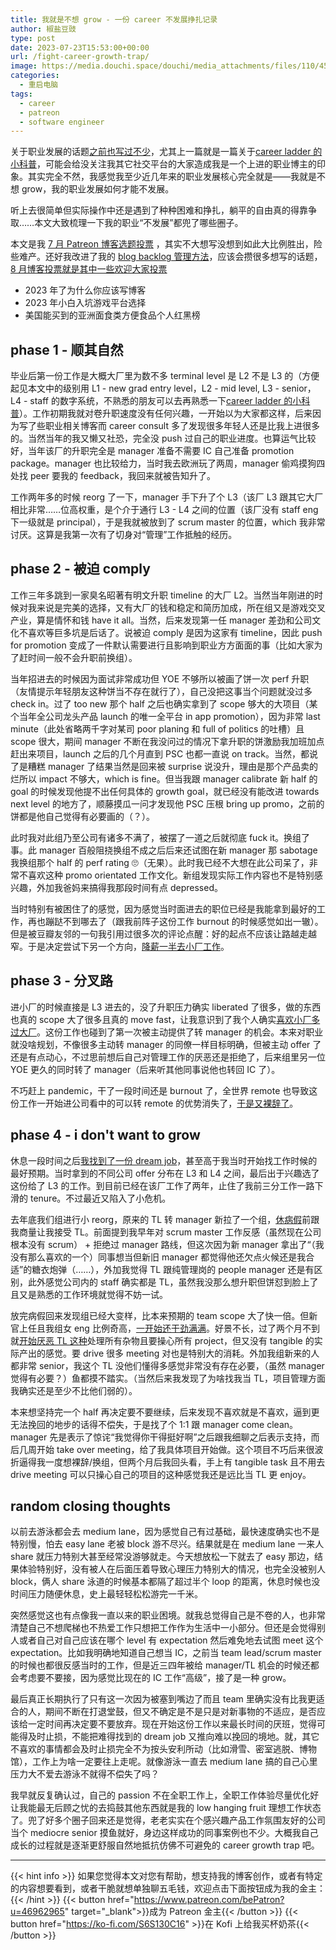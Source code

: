 ```yaml
---
title: 我就是不想 grow - 一份 career 不发展挣扎记录
author: 椒盐豆豉
type: post
date: 2023-07-23T15:53:00+00:00
url: /fight-career-growth-trap/
image: https://media.douchi.space/douchi/media_attachments/files/110/456/325/166/921/401/original/d6e1091840475fff.png
categories:
  - 重启电脑
tags:
  - career
  - patreon
  - software engineer
---
```


关于职业发展的话题[之前也写过不少](../tags/career/)，尤其上一篇就是一篇关于[career ladder 的小科普](../software-engineer-career-ladder/)，可能会给没关注我其它社交平台的大家造成我是一个上进的职业博主的印象。其实完全不然，我感觉我至少近几年来的职业发展核心完全就是——我就是不想 grow，我的职业发展如何才能不发展。

听上去很简单但实际操作中还是遇到了种种困难和挣扎，躺平的自由真的得靠争取……本文大致梳理一下我的职业“不发展”都兜了哪些圈子。

本文是我 [7 月 Patreon 博客选题投票](https://www.patreon.com/posts/2023-qi-yue-bo-84399357) ，其实不大想写没想到如此大比例胜出，险些难产。还好我改进了我的 [blog backlog 管理方法](https://douchi.space/@mtfront/110765841382819956)，应该会攒很多想写的话题，[8 月博客投票就是其中一些欢迎大家投票](https://www.patreon.com/posts/86550989)

- 2023 年了为什么你应该写博客
- 2023 年小白入坑游戏平台选择
- 美国能买到的亚洲面食类方便食品个人红黑榜

<!--more-->
## phase 1 - 顺其自然
毕业后第一份工作是大概大厂里为数不多 terminal level 是 L2 不是 L3 的（方便起见本文中的级别用 L1 - new grad entry level，L2 - mid level, L3 - senior，L4 - staff 的数字系统，不熟悉的朋友可以去再熟悉一下[career ladder 的小科普](../software-engineer-career-ladder/)）。工作初期我就对卷升职速度没有任何兴趣，一开始以为大家都这样，后来因为写了些职业相关博客而 career consult 多了发现很多年轻人还是比我上进很多的。当然当年的我又懒又社恐，完全没 push 过自己的职业进度。也算运气比较好，当年该厂的升职完全是 manager 准备不需要 IC 自己准备 promotion package。manager 也比较给力，当时我去欧洲玩了两周，manager 偷鸡摸狗四处找 peer 要我的 feedback，我回来就被告知升了。

工作两年多的时候 reorg 了一下，manager 手下升了个 L3（该厂 L3 跟其它大厂相比非常……位高权重，是个介于通行 L3 - L4 之间的位置（该厂没有 staff eng 下一级就是 principal），于是我就被放到了 scrum master 的位置，which 我非常讨厌。这算是我第一次有了切身对“管理”工作抵触的经历。

## phase 2 - 被迫 comply
工作三年多跳到一家臭名昭著有明文升职 timeline 的大厂 L2。当然当年刚进的时候对我来说是完美的选择，又有大厂的钱和稳定和简历加成，所在组又是游戏交叉产业，算是情怀和钱 have it all。当然，后来发现第一任 manager 差劲和公司文化不喜欢等巨多坑是后话了。说被迫 comply 是因为这家有 timeline，因此 push for promotion 变成了一件默认需要进行且影响到职业方方面面的事（比如大家为了赶时间一般不会升职前换组）。

当年招进去的时候因为面试非常成功但 YOE 不够所以被画了饼一次 perf 升职（友情提示年轻朋友这种饼当不存在就行了），自己没把这事当个问题就没过多 check in。过了 too new 那个 half 之后也确实拿到了 scope 够大的大项目（某个当年全公司龙头产品 launch 的唯一全平台 in app promotion），因为非常 last minute（此处省略两千字对某司 poor planing 和 full of politics 的吐槽）且 scope 很大，期间 manager 不断在我没问过的情况下拿升职的饼激励我加班加点赶出来项目，launch 之后的几个月直到 PSC 也都一直说 on track。当然，都说了是糟糕 manager 了结果当然是回来被 surprise 说没升，理由是那个产品卖的烂所以 impact 不够大，which is fine。但当我跟 manager calibrate 新 half 的 goal 的时候发现他提不出任何具体的 growth goal，就已经没有能改进 towards next level 的地方了，顺藤摸瓜一问才发现他 PSC 压根 bring up promo，之前的饼都是他自己觉得有必要画的（？）。

此时我对此组乃至公司有诸多不满了，被摆了一道之后就彻底 fuck it。换组了事。此 manager 百般阻挠换组不成之后后来还试图在新 manager 那 sabotage 我换组那个 half 的 perf rating 🙄️（无果）。此时我已经不大想在此公司呆了，非常不喜欢这种 promo orientated 工作文化。新组发现实际工作内容也不是特别感兴趣，外加我爸妈来搞得我那段时间有点 depressed。

当时特别有被困住了的感觉，因为感觉当时面进去的职位已经是我能拿到最好的工作，再也蹦跶不到哪去了（跟我前阵子这份工作 burnout 的时候感觉如出一辙）。但是被豆瓣友邻的一句我引用过很多次的评论点醒：好的起点不应该让路越走越窄。于是决定尝试下另一个方向，[降薪一半去小厂工作](../why-i-quit-facebook-part-2-whats-next/)。

## phase 3 - 分叉路
进小厂的时候直接是 L3 进去的，没了升职压力确实 liberated 了很多，做的东西也真的 scope 大了很多且真的 move fast，让我意识到了我个人确实[喜欢小厂多过大厂](../startup-vs-fang-difference/)。这份工作也碰到了第一次被主动提供了转 manager 的机会。本来对职业就没啥规划，不像很多主动转 manager 的同僚一样目标明确，但被主动 offer 了还是有点动心，不过思前想后自己对管理工作的厌恶还是拒绝了，后来组里另一位 YOE 更久的同时转了 manager（后来听其他同事说他也转回 IC 了）。

不巧赶上 pandemic，干了一段时间还是 burnout 了，全世界 remote 也导致这份工作一开始进公司看中的可以转 remote 的优势消失了，[于是又裸辞了](../i-quit-again-without-offer-or-deadline/)。

## phase 4 - i don't want to grow
休息一段时间之后[我找到了一份 dream job](../http://localhost:1313/public/2022-dream-job/)，甚至高于我当时开始找工作时候的最好预期。当时拿到的不同公司 offer 分布在 L3 和 L4 之间，最后出于兴趣选了这份给了 L3 的工作。到目前已经在该厂工作了两年，止住了我前三分工作一路下滑的 tenure。不过最近又陷入了小危机。

去年底我们组进行小 reorg，原来的 TL 转 manager 新拉了一个组，[休病假](../http://localhost:1313/public/hysterectomy-surgery-review-part-2/)前跟我商量让我接受 TL。前面提到我早年对 scrum master 工作反感（虽然现在公司根本没有 scrum） + 拒绝过 manager 路线，但这次因为新 manager 拿出了“（我没有那么喜欢的一个）同事想当但新旧 manager 都觉得他还欠点火候还是我合适”的糖衣炮弹（……），外加我觉得 TL 跟纯管理岗的 people manager 还是有区别，此外感觉公司内的 staff 确实都是 TL，虽然我没那么想升职但饼怼到脸上了且又是熟悉的工作环境就觉得不妨一试。

放完病假回来发现组已经大变样，比本来预期的 team scope 大了快一倍。但新官上任且我组女 eng 比例奇高，[一开始还干劲满满](https://douchi.space/@mtfront/109794693067309370)。好景不长，过了两个月不到就[开始厌恶 TL 这种](https://douchi.space/@mtfront/110340825693769633)处理所有杂物且要操心所有 project，但又没有 tangible 的实际产出的感觉。要 drive 很多 meeting 对也是特别大的消耗。外加我组新来的人都非常 senior，我这个 TL 没他们懂得多感觉非常没有存在必要，（虽然 manager 觉得有必要？）鱼都摸不踏实。（当然后来我发现了为啥找我当 TL，项目管理方面我确实还是至少不比他们弱的）。

本来想坚持完一个 half 再决定要不要继续，后来发现不喜欢就是不喜欢，逼到更无法挽回的地步的话得不偿失，于是找了个 1:1 跟 manager come clean。manager 先是表示了惊诧“我觉得你干得挺好啊”之后跟我细聊之后表示支持，而后几周开始 take over meeting，给了我具体项目开始做。这个项目不巧后来很波折逼得我一度想裸辞/换组，但两个月后我回头看，手上有 tangible task 且不用去 drive meeting 可以只操心自己的项目的这种感觉我还是远比当 TL 更 enjoy。

## random closing thoughts

以前去游泳都会去 medium lane，因为感觉自己有过基础，最快速度确实也不是特别慢，怕去 easy lane 老被 block 游不尽兴。结果就是在 medium lane 一来人 share 就压力特别大甚至经常没游够就走。今天想放松一下就去了 easy 那边，结果体验特别好，没有被人在后面压着导致心理压力特别大的情况，也完全没被别人 block，俩人 share 泳道的时候基本都隔了超过半个 loop 的距离，休息时候也没时间压力随便休息，史上最轻轻松松游完一千米。

突然感觉这也有点像我一直以来的职业困境。就我总觉得自己是不卷的人，也非常清楚自己不想爬梯也不热爱工作只想把工作作为生活中一小部分。但还是会觉得别人或者自己对自己应该在哪个 level 有 expectation 然后难免地去试图 meet 这个 expectation。比如我明确地知道自己想当 IC，之前当 team lead/scrum master 的时候也都很反感当时的工作，但是近三四年被给 manager/TL 机会的时候还都会考虑要不要接，因为感觉比现在的 IC 工作“高级”，接了是一种 grow。

最后真正长期执行了只有这一次因为被塞到嘴边了而且 team 里确实没有比我更适合的人，期间不断在打退堂鼓，但又不确定是不是只是对新事物的不适应，是否应该给一定时间再决定要不要放弃。现在开始这份工作以来最长时间的厌班，觉得可能得及时止损，不能把难得找到的 dream job 又推向难以挽回的境地。就，其它不喜欢的事情都会及时止损完全不为按头安利所动（比如滑雪、密室逃脱、博物馆），工作上为啥一定要往上走呢。就像游泳一直去 medium lane 搞的自己心里压力大不爱去游泳不就得不偿失了吗？

我早就反复确认过，自己的 passion 不在全职工作上，全职工作体验尽量优化好让我能最无后顾之忧的去捣鼓其他东西就是我的 low hanging fruit 理想工作状态了。兜了好多个圈子回来还是觉得，老老实实在个感兴趣产品工作氛围友好的公司当个 mediocre senior 摸鱼就好，身边这样成功的同事案例也不少。大概我自己成长的过程就是逐渐更舒服自然地抵抗仿佛不可避免的 career growth trap 吧。

---
{{< hint info >}}
如果您觉得本文对您有帮助，想支持我的博客创作，或者有特定的内容想要看到，或者干脆就想单独聊五毛钱，欢迎点击下面按钮成为我的金主：
{{< /hint >}}
{{< button href="https://www.patreon.com/bePatron?u=46962965" target="_blank">}}成为 Patreon 金主{{< /button >}}
{{< button href="https://ko-fi.com/S6S130C16" >}}在 Kofi 上给我买杯奶茶{{< /button >}}